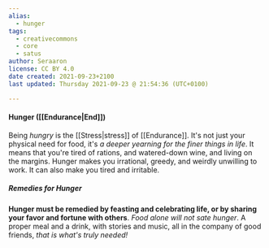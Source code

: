 ```yaml
---
alias:
  - hunger
tags:
  - creativecommons
  - core
  - satus
author: Seraaron
license: CC BY 4.0
date created: 2021-09-23+2100
last updated: Thursday 2021-09-23 @ 21:54:36 (UTC+0100)

---
```


#### Hunger ([[Endurance|End]])

Being _hungry_ is the [[Stress|stress]] of [[Endurance]]. It's not just your physical need for food, it's _a deeper yearning for the finer things in life_. It means that you're tired of rations, and watered-down wine, and living on the margins. Hunger makes you irrational, greedy, and weirdly unwilling to work. It can also make you tired and irritable.

##### Remedies for Hunger

**Hunger must be remedied by feasting and celebrating life, or by sharing your favor and fortune with others**. _Food alone will not sate hunger_. A proper meal and a drink, with stories and music, all in the company of good friends, _that is what's truly needed!_
